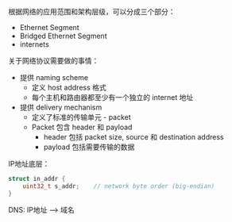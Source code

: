 根据网络的应用范围和架构层级，可以分成三个部分：

+ Ethernet Segment
+ Bridged Ethernet Segment
+ internets

关于网络协议需要做的事情：

+ 提供 naming scheme
    + 定义 host address 格式
    + 每个主机和路由器都至少有一个独立的 internet 地址
+ 提供 delivery mechanism
    + 定义了标准的传输单元 - packet
    + Packet 包含 header 和 payload
        + header 包括 packet size, source 和 destination address
        + payload 包括需要传输的数据

IP地址底层：

```c
struct in_addr {
    uint32_t s_addr;    // network byte order (big-endian)
}
```

DNS: IP地址 --> 域名

